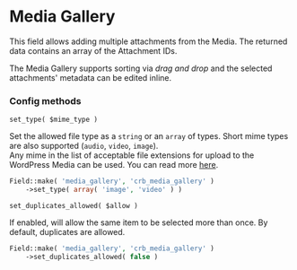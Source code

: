 # Media Gallery

This field allows adding multiple attachments from the Media. The returned data contains an array of the Attachment IDs.

The Media Gallery supports sorting via _drag and drop_ and the selected attachments' metadata can be edited inline.


### Config methods

`set_type( $mime_type )`

Set the allowed file type as a `string` or an `array` of types. Short mime types are also supported (`audio`, `video`, `image`).  
Any mime in the list of acceptable file extensions for upload to the WordPress Media can be used. You can read more [here](https://codex.wordpress.org/Plugin_API/Filter_Reference/upload_mimes).

```php
Field::make( 'media_gallery', 'crb_media_gallery' )
    ->set_type( array( 'image', 'video' ) )
```

`set_duplicates_allowed( $allow )`

If enabled, will allow the same item to be selected more than once. By default, duplicates are allowed.

```php
Field::make( 'media_gallery', 'crb_media_gallery' )
    ->set_duplicates_allowed( false )
```